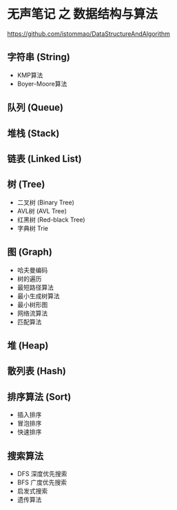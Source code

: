 # 无声笔记 之 数据结构与算法

https://github.com/istommao/DataStructureAndAlgorithm

## 字符串 (String)

- KMP算法
- Boyer-Moore算法

## 队列 (Queue)

## 堆栈 (Stack)

## 链表 (Linked List)

## 树 (Tree)

- 二叉树 (Binary Tree)
- AVL树 (AVL Tree)
- 红黑树 (Red-black Tree)
- 字典树 Trie


## 图 (Graph)

- 哈夫曼编码
- 树的遍历
- 最短路径算法
- 最小生成树算法
- 最小树形图
- 网络流算法
- 匹配算法

## 堆 (Heap)

## 散列表 (Hash)

## 排序算法 (Sort)

- 插入排序
- 冒泡排序
- 快速排序


## 搜索算法
- DFS 深度优先搜索
- BFS 广度优先搜索
- 启发式搜索
- 遗传算法
